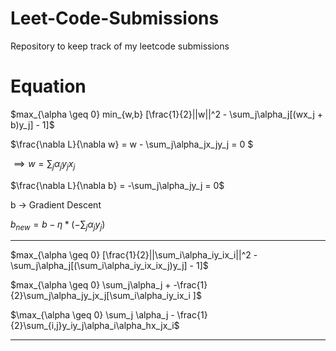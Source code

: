 # Leet-Code-Submissions
Repository to keep track of my leetcode submissions



# Equation
$max_{\alpha \geq 0} min_{w,b} [\frac{1}{2}||w||^2 - \sum_j\alpha_j[(wx_j + b)y_j] - 1]$


$\frac{\nabla L}{\nabla w} =  w - \sum_j\alpha_jx_jy_j = 0 $ 

$\implies w = \sum_j\alpha_jy_jx_j$

$\frac{\nabla L}{\nabla b} = -\sum_j\alpha_jy_j = 0$ 


b -> Gradient Descent 


$b_{new} = b - \eta*(-\sum_j\alpha_jy_j)$

___

$max_{\alpha \geq 0}  [\frac{1}{2}||\sum_i\alpha_iy_ix_i||^2 - \sum_j\alpha_j[(\sum_i\alpha_iy_ix_ix_j)y_j] - 1]$

$max_{\alpha \geq 0} \sum_j\alpha_j + -\frac{1}{2}\sum_j\alpha_jy_jx_j[\sum_i\alpha_iy_ix_i  ]$ 



$\max_{\alpha \geq 0} \sum_j \alpha_j - \frac{1}{2}\sum_{i,j}y_iy_j\alpha_i\alpha_hx_jx_i$


___

```python3

```